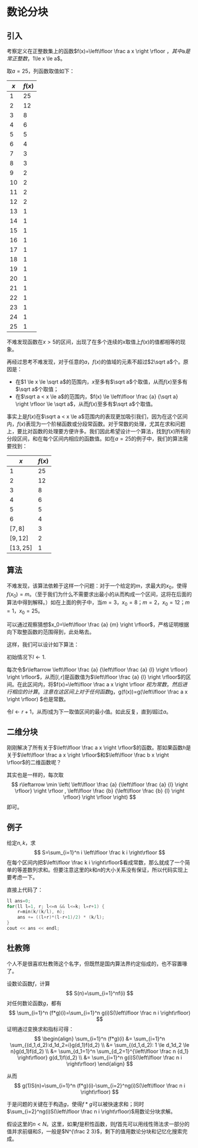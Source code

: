 # 数论分块

## 引入

考察定义在正整数集上的函数$f(x)=\left\lfloor \frac a x \right \rfloor $，其中$a$是常正整数，$1\le x \le a$。

取$a=25$，列函数取值如下：

| $x$  | $f(x)$ |
| ---- | ------ |
| $1$ | $25$ |
| $2$ | $12$ |
| $3$ | $8$ |
| $4$ | $6$ |
| $5$ | $5$ |
| $6$ | $4$ |
| $7$ | $3$ |
| $8$ | $3$ |
| $9$ | $2$ |
| $10$ | $2$ |
| $11$ | $2$ |
| $12$ | $2$ |
| $13$ | $1$ |
| $14$ | $1$ |
| $15$ | $1$ |
| $16$ | $1$ |
| $17$ | $1$ |
| $18$ | $1$ |
| $19$ | $1$ |
| $20$ | $1$ |
| $21$ | $1$ |
| $22$ | $1$ |
| $23$ | $1$ |
| $24$ | $1$ |
| $25$ | $1$ |

不难发现函数在$x>5$的区间，出现了在多个连续的$x$取值上$f(x)$的值都相等的现象。

再经过思考不难发现，对于任意的$a$，$f(x)$的值域的元素不超过$2\sqrt a$个。原因是：

- 在$1 \le x \le \sqrt a$的范围内，$x$至多有$\sqrt a$个取值，从而$f(x)$至多有$\sqrt a$个取值；
- 在$\sqrt a < x \le a$的范围内，$f(x) \le \left\lfloor \frac {a} {\sqrt a} \right \rfloor \le \sqrt a$，从而$f(x)$至多有$\sqrt a$个取值。

事实上是$f(x)$在$\sqrt a < x \le a$范围内的表现更加吸引我们，因为在这个区间内，$f(x)$表现为一个阶梯函数或分段常函数。对于常数的处理，尤其在求和问题上，要比对函数的处理要方便许多。我们因此希望设计一个算法，找到$f(x)$所有的分段区间，和在每个区间内相应的函数值。如在$a=25$的例子中，我们的算法需要找到：

| $x$  | $f(x)$ |
| ---- | ------ |
| $1$  | $25$   |
| $2$  | $12$   |
| $3$  | $8$    |
| $4$  | $6$    |
| $5$  | $5$    |
| $6$  | $4$    |
| $[7,8]$ | $3$    |
| $[9,12]$ | $2$    |
| $[13,25]$ | $1$    |

## 算法

不难发现，该算法依赖于这样一个问题：对于一个给定的$m$，求最大的$x_0$，使得$f(x_0)=m$。（至于我们为什么不需要求出最小的从而构成一个区间，这将在后面的算法中得到解释。）如在上面的例子中，当$m=3$，$x_0=8$；$m=2$，$x_0=12$；$m=1$，$x_0=25$。

可以通过观察猜想$x_0=\left\lfloor \frac {a} {m} \right \rfloor$，严格证明根据向下取整函数的范围得到，此处略去。

这样，我们可以设计如下算法：

初始情况下$l\leftarrow 1$.

每次令$r\leftarrow \left\lfloor \frac {a} {\left\lfloor \frac {a} {l} \right \rfloor} \right \rfloor$，从而$[l,r]$是函数值为$\left\lfloor \frac {a} {l} \right \rfloor$的区间。在此区间内，将$f(x)=\left\lfloor \frac a x \right \rfloor $视为常数，然后进行相应的计算。注意在这区间上对于任何函数$g$，$g(f(x))=g(\left\lfloor \frac a x \right \rfloor) $也是常数。

令$l\leftarrow r+1$，从而$l$成为下一取值区间的最小值。如此反复，直到$l$超过$a$。

## 二维分块

刚刚解决了所有关于$\left\lfloor \frac a x \right \rfloor$的函数。那如果函数$h$是关于$\left\lfloor \frac a x \right \rfloor$和$\left\lfloor \frac b x \right \rfloor$的二维函数呢？

其实也是一样的，每次取
$$
r\leftarrow \min \left( \left\lfloor \frac {a} {\left\lfloor \frac {a} {l} \right \rfloor} \right \rfloor , \left\lfloor \frac {b} {\left\lfloor \frac {b} {l} \right \rfloor} \right \rfloor \right)
$$
即可。

## 例子

给定$n,k$，求
$$
S=\sum_{i=1}^n i \left\lfloor \frac k i \right\rfloor
$$
在每个区间内把$\left\lfloor \frac k i \right\rfloor$看成常数，那么就成了一个简单的等差数列求和。但要注意这里的$k$和$n$的大小关系没有保证，所以代码实现上要考虑一下。

直接上代码了：

```cpp
ll ans=0;
for(ll l=1, r; l<=n && l<=k; l=r+1) {
    r=min(k/(k/l), n);
    ans += ((l+r)*(l-r+1)/2) * (k/l);
}
cout << ans << endl;
```

## 杜教筛

个人不是很喜欢杜教筛这个名字，但既然是国内算法界约定俗成的，也不容置喙了。

设数论函数$f$，计算
$$
S(n)=\sum_{i=1}^nf(i)
$$
对任何数论函数$g$，都有
$$
\sum_{i=1}^n (f*g)(i)=\sum_{i=1}^n g(i)S(\left\lfloor 
\frac n i \right\rfloor)
$$
证明通过变换求和指标可得：
$$
\begin{align}
\sum_{i=1}^n (f*g)(i) &= \sum_{i=1}^n \sum_{(d_1,d_2):d_1d_2=i}g(d_1)f(d_2) \\
&= \sum_{(d_1,d_2): 1 \le d_1d_2 \le n}g(d_1)f(d_2) \\
&= \sum_{d_1=1}^n \sum_{d_2=1}^{\left\lfloor 
\frac n {d_1} \right\rfloor} g(d_1)f(d_2) \\
&= \sum_{i=1}^n g(i)S(\left\lfloor 
\frac n i \right\rfloor)
\end{align}
$$


从而
$$
g(1)S(n)=\sum_{i=1}^n (f*g)(i)-\sum_{i=2}^ng(i)S(\left\lfloor 
\frac n i \right\rfloor)
$$


于是问题的关键在于构造$g$，使得$f*g$可以被快速求和；同时$\sum_{i=2}^ng(i)S(\left\lfloor 
\frac n i \right\rfloor)$用数论分块求解。

假设这里的$n<N$。这里，如果$f$是积性函数，则$f$首先可以用线性筛法求一部分的值并求前缀和$S$，一般是$N^{\frac 2 3}$，剩下的值用数论分块和记忆化搜索完成。